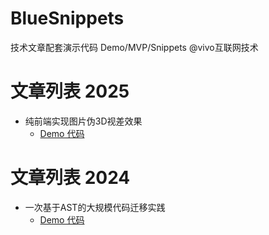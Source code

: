 # BlueSnippets
技术文章配套演示代码 Demo/MVP/Snippets   @vivo互联网技术


# 文章列表 2025

- 纯前端实现图片伪3D视差效果
  - [Demo 代码](./demos/parallax)

# 文章列表 2024

- 一次基于AST的大规模代码迁移实践
  - [Demo 代码](./demos/ast-migration)



